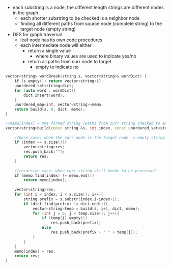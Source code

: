 - each substring is a node, the different length strings are different nodes in the graph
    - each shorter substring to be checked is a neighbor node
    - finding all different paths from source node (complete string) to the target node (empty string)
- DFS for graph traversal 
    - leaf node has its own code procedures
    - each intermediate node will either 
        - return a single value
            - where binary values are used to indicate yes/no
        - return all paths from curr node to target
            - empty to indicate no

```cpp
vector<string> wordBreak(string s, vector<string>& wordDict) {
    if (s.empty()) return vector<string>{};
    unordered_set<string>dict;
    for (auto word : wordDict){
        dict.insert(word);
    }
    unordered_map<int, vector<string>>memo;
    return build(s, 0, dict, memo);
}

//memo[index] = the formed string (paths from curr string checked to empty string)
vector<string>build(const string &s, int index, const unordered_set<string>&dict, unordered_map<int, vector<string>>&memo){
    
    //base case: when the curr node is the target node -> empty string 
    if (index == s.size()){
        vector<string>res;
        res.push_back("");
        return res;
    }
    
    //recursive case: when curr string still needs to be processed
    if (memo.find(index) != memo.end())
        return memo[index];
    
    vector<string>res; 
    for (int i = index; i < s.size(); i++){ 
        string prefix = s.substr(index,i-index+1); 
        if (dict.find(prefix) != dict.end()){ 
            vector<string>temp = build(s, i+1, dict, memo); 
            for (int j = 0; j < temp.size(); j++){ 
                if (temp[j].empty())
                    res.push_back(prefix);
                else
                    res.push_back(prefix + " " + temp[j]);
            }
        }
    }
    memo[index] = res;
    return res;
}
```
